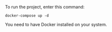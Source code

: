To run the project, enter this command:

`docker-compose up -d`

You need to have Docker installed on your system.
